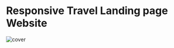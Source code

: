 # Responsive Travel Landing page Website

![cover](https://github.com/8kra/Mine_Portfolio/assets/115061491/f308d1ed-602c-403a-9333-aa6905d9e5dd)
